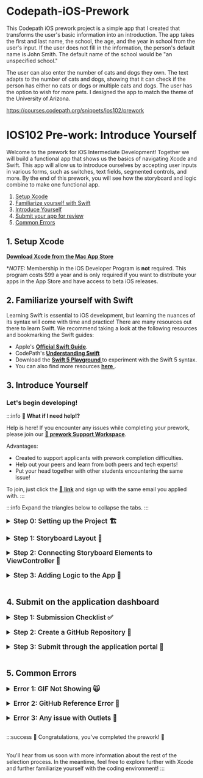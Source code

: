 # Codepath-iOS-Prework
This Codepath iOS prework project is a simple app that I created that transforms the user's basic information into an introduction. The app takes the first and last name, the school, the age, and the year in school from the user's input. If the user does not fill in the information, the person's default name is John Smith. The default name of the school would be "an unspecified school."

The user can also enter the number of cats and dogs they own. The text adapts to the number of cats and dogs, showing that it can check if the person has either no cats or dogs or multiple cats and dogs. The user has the option to wish for more pets. I designed the app to match the theme of the University of Arizona.

https://courses.codepath.org/snippets/ios102/prework


# IOS102 Pre-work: Introduce Yourself

Welcome to the prework for iOS Intermediate Development! Together we will build a functional app that shows us the basics of navigating Xcode and Swift. This app will allow us to introduce ourselves by accepting user inputs in various forms, such as switches, text fields, segmented controls, and more. By the end of this prework, you will see how the storyboard and logic combine to make one functional app.

1. [Setup Xcode](#heading-1-setup-xcode)
2. [Familiarize yourself with Swift](#heading-2-familiarize-yourself-with-swift)
3. [Introduce Yourself](#heading-3-build-first-app)
4. [Submit your app for review](#heading-4-submit-on-the-application-dashboard)
5. [Common Errors](#heading-common-errors)
   

## 1. Setup Xcode

<a href="https://itunes.apple.com/us/app/xcode/id497799835?mt=12#" alt="**Download Xcode from the Mac App Store**" title="**Download Xcode from the Mac App Store**" target="_blank">**Download Xcode from the Mac App Store**</a>

**NOTE:* Membership in the iOS Developer Program is **not** required. This program costs $99 a year and is only required if you want to distribute your apps in the App Store and have access to beta iOS releases.

## 2. Familiarize yourself with Swift 

Learning Swift is essential to iOS development, but learning the nuances of its syntax will come with time and practice! There are many resources out there to learn Swift. We recommend taking a look at the following resources and bookmarking the Swift guides:


* Apple's <a href="https://docs.swift.org/swift-book/GuidedTour/GuidedTour.html" alt="**Official Swift Guide**" title="**Official Swift Guide**" target="_blank">**Official Swift Guide**</a>.
* CodePath's <a href="https://guides.codepath.com/ios/Understanding-Swift" alt="**Understanding Swift**" title="**Understanding Swift**" target="_blank">**Understanding Swift**</a>
* Download the <a href="https://docs.swift.org/swift-book/GuidedTour/GuidedTour.playground.zip" alt=" **Swift 5 Playground** " title=" **Swift 5 Playground** " target="_blank"> **Swift 5 Playground** </a> to experiment with the Swift 5 syntax.
* You can also find more resources <a href="https://developer.apple.com/swift/resources/" alt=" **here** " title=" **here** " target="_blank"> **here** </a>.


## 3. Introduce Yourself


### Let's begin developing! 

:::info
**🙋 What if I need help!?**

Help is here!  If you encounter any issues while completing your prework, please join our [🚀 **prework Support Workspace**](https://go.codepath.org/preworkslack).<br/>

Advantages:
- Created to support applicants with prework completion difficulties.  
- Help out your peers and learn from both peers and tech experts!
- Put your head together with other students encountering the same issue!

To join, just click the [🔗 **link**](https://go.codepath.org/preworkslack) and sign up with the same email you applied with.
:::

:::info
Expand the triangles below to collapse the tabs.
:::
 

<details>
<summary style="font-size:1.25em; font-weight: 600"> Step 0: Setting up the Project 🏗 </summary>

* Make sure you have the latest version of Xcode installed
*  Open Xcode and click "Create a new Xcode project"
*  Under the **"iOS"** Tab, click on **"App"**, then click "Next"
*  Name your project
*  Set the Interface to "Storyboard" and Language to "Swift"
*  Do not Use Core Data or Include Tests for now
*  Make sure you set up your project as shown in the gif below
*  Choose a location to save the project. *We recommend saving the project on your Desktop*

<a href="/course_images/ios102/prework/creatingProject.gif" target="_blank"><img src='/course_images/ios102/prework/creatingProject.gif' title='Walkthrough of creating new project' width='1000' alt='Walkthrough of creating new project' /></a>
</details>

<br>

<details>
<summary style="font-size:1.25em; font-weight: 600"> Step 1: Storyboard Layout 📱 </summary>

We want to set up a UI that prompts users to input information about themselves. We'll need to provide the following:
- [x] First name
- [x] Last name
- [x] School name
- [x] Academic year
- [x] Number of pets
- [x] Wants more pets?
- [x] Image of the school logo
- [x] Button to generate an introduction 

On the top right, select the "+" button or `Shift` +  `Command` + `L` to open the Objects Library

Drag 6 labels, 3 text fields, a segmented control bar, a switch, a button, and an image view from the Objects Library into `Main.Storyboard`. On the left side, Xcode defaults to hiding the type of file, so this appears as just ``Main`. 

<a href="/course_images/ios102/prework/addingElements.gif" target="_blank"><img src='/course_images/ios102/prework/addingElements.gif' title='Adding the necessary elements to our view controller' width='1000' alt='Adding the necessary elements to our view controller' /></a>

After adding the essential elements, we need to appropriately name them so that users know what corresponds to each element. We can do this through the attributes inspector on the far right panel. Click on the element that needs changing, either by directly clicking it or clicking on its name on the `View Controller Scene`. See the example below.

<a href="/course_images/ios102/prework/changeAttributes.png" target="_blank"><img src='/course_images/ios102/prework/changeAttributes.png' title='Accessing the attributes inspector' width='2500' alt='Accessing the attributes inspector' /></a>

After appropriately naming all of your new items, the view controller should look like the one shown below. 

There should be:
- [x] First label
- [x] Edit text for filling out the first name
- [x] Last label
- [x] Edit text for filling out the last name
- [x] School label
- [x] Edit text for filling out the school name
- [x] A segmented control for the academic year
- [x] Number of pets label
- [x] Wants more pets? Switch
- [x] A stepper to choose how many more
- [x] Image of the school logo
- [x] Button to generate an introduction 

<a href="/course_images/ios102/prework/Storyboard.png" target="_blank"><img src='/course_images/ios102/prework/Storyboard.png' title='View controller after dragging in all of the elements form the Objects Library' width='400' alt='View controller after dragging in all of the elements form the Objects Library' /></a>

Before connecting the Storyboard elements to the view controller, let's add the school logo to our assets folder. This is as simple as choosing the image you'd like to use and dragging it into your assets folder on Xcode. Then, click on your image view's attributes inspector to assign it the picture in your asset folder. 

<a href="/course_images/ios102/prework/addingAsset.gif" target="_blank"><img src='/course_images/ios102/prework/addingAsset.gif' title='View controller after dragging in all of the elements form the Objects Library' width='15000' alt='View controller after dragging in all of the elements form the Objects Library' /></a>



</details>

<br>


<details>
<summary style="font-size:1.25em; font-weight: 600"> Step 2: Connecting Storyboard Elements to ViewController 🚠</summary>

To connect the objects to our code, you'll need to open the Assistant Editor.
*Note: There are a few ways to open it.*

**1. Press and hold the `alt/option` button on your keyboard and click the file you want to open in the Assistant Editor.**

**2. Click the "Add Editor" button on the right button, click the top folder icon and click the `ViewController.swift` file, as shown below.**

**3. Click on the "Adjust Editor" options button and click "Assistant".**



We need to connect our items to our code in the `ViewController.swift` file. To connect the UI elements to your ViewController, press and hold the <kbd> control </kbd> key (also called control-dragging) from the item in the Storyboard and move the mouse cursor to the swift file under the `viewDidLoad()` function. See the gif below on control-dragging.

First, we will connect the three `IBOutlets` that can be added anywhere on your `ViewController.swift` class as shown below.

<a href="/course_images/ios102/prework/connectingOutlets.gif" target="_blank"><img src='/course_images/ios102/prework/connectingOutlets.gif' title='Adding the three textfield outlets' width='15000' alt='Adding the three textfield outlets' /></a>



Next, we create outlets for the number of pets label, which is originally set to 0, but will change based on the stepper amount. Additionally, we'll need a label for the stepper, the switch, and our segmented control. 

<a href="/course_images/ios102/prework/connectingOtherOutlets.gif" target="_blank"><img src='/course_images/ios102/prework/connectingOtherOutlets.gif' title='Additonal outlets' width='15000' alt='Additonal outlets' /></a>

The last thing we need to do is create a couple of actions. The first one will be when the stepper is pressed (up or down), we need to update the number of additions pets by 1, and when the Introduce Self button is tapped, we want to present the app below. We do this through `IBActions`.  Note: The stepper is both an Outlet (because it provides the user info it needs), and an Action because it is responsible for triggering an update in the app. 

<a href="/course_images/ios102/prework/connectingOtherOutlets.gif" target="_blank"><img src='/course_images/ios102/prework/connectingOtherOutlets.gif' title='Creating the two actions' width='15000' alt='Creating the two actions' /></a>


###### Checking Your Outlets

Make sure that your outlets are connected to your view controller by tapping the top left button above the view controller, and showing the `Connections Inspector` on the far right panel. 

<a href="/course_images/ios102/prework/ConnectionsChecked.png" target="_blank"><img src='/course_images/ios102/prework/ConnectionsChecked.png' title='Creating the two actions' width='15000' alt='Creating the two actions' /></a>

Another way to check is through the Document Outline. 

Check to make sure each item is connected by right-clicking the view controller in the `Main.storyboard` file, as shown below.

<a href="/course_images/ios102/prework/AnotherCheck.png" target="_blank"><img src='/course_images/ios102/prework/AnotherCheck.png' title='Creating the two actions' width='15000' alt='Creating the two actions' /></a>


:::warning
**NOTE:** If you see any outlets with a warning (⚠️) sign next to it, **remove it and reconnect them correctly!**
:::

</details>

<br>

<details>
<summary style="font-size:1.25em; font-weight: 600"> Step 3: Adding Logic to the App 🧠 </summary>

Now that everything is connected, the magic begins and we can begin coding logic into our app. All of the logic will be written in the `ViewController.swift` file, as this file is linked to the view controller with all of our UI elements and connections.

We know that users will provide information on the screen, and we would like to present that back to the user using an Alert Box after the user taps the `Introduce Self` button. However, we first have to pass all of the information to the alert box. 

##### Step 1: Adjusting the Number of Pets

Let us start by allowing our stepper to update the number of pets label. When we created the action, we left the sender as `Any`, let's update that to `UIStepper` as shown below. We'll also assign the numberOfPetsLabel to be adjusted by the number of clicks on the stepper. Don't worry if the Swift syntax is not obvious yet, you will pick it up with time. Here we are just retrieving a property from the sender, which is initially a double, cast into an Int, and wrapping our Int in a string for our label.

  ```swift
     @IBAction func stepperDidChange(_ sender: UIStepper) {
        
        numberOfPetsLabel.text = "\(Int(sender.value))"
    }
  ```

 At this point, you should be able to run your app and increase the number of pets as desired! 


##### Step 2: Creating an Introduction

Now we want to generate our introduction when the information is provided to our app. This will first be shown as a print statement to ensure that the app works as intended. We'll start by updating the sender from `Any` to `UIButton`.

```swift
     @IBAction func introduceSelfDidTapped(_ sender: UIButton) {
        
        // Lets us choose the title we have selected from the segmented control
        // In our example that is whether it is first, second, third or forth
        let year = yearSegmentedControl.titleForSegment(at: yearSegmentedControl.selectedSegmentIndex)
        
        // Creating a constant of type string that holds an introduction. The introduction receives the values from the outlet connections.
        let introduction = "My name is \(firstNameTextField.text!) \(lastNameTextField.text!) and I attend \(schoolNameTextField.text!). 
        I am currently in my \(year!) year and I own \(numberOfPetsLabel.text!) dogs. 
        It is \(morePetsSwitch.isOn) that I want more pets.""
        
        print(introduction)
    }
  ```

It should be noted that the let constant `let introduction = "My name is...."` could be anything. Feel free to arrange the string in any way that lets you present an introduction about yourself. The only requirement is that you use string extrapolation `\(...)` to extract the information from the text fields, the labels, the segmented control, and the switch. Be as creative as you'd like to be! Feel free to make a unique alert box.

:::warning
A Note on Optionals! (no pun intended)
:::
You probably also noted a lot of fields are followed by an exclamation mark, such as `\(firstNameTextField.text!)`. This is called force unwrapping and should only be done when you are certain that a value exists. In our case, we know we are providing a first name, and if we dont, our textfield will provide an empty string. However, if you force unwrap a field that is nil it will crash your app. Optionals are one of the most improtant concepts in iOS development and it would be wise to start learning about their importance early on! <a href="https://guides.codepath.com/ios/Understanding-Swift#optionals" alt="iOS Guide" title="iOS Guide" target="_blank">iOS Guide</a>


##### Step 3: Creating the Alert Box

```swift
    @IBAction func introduceSelfDidTapped(_ sender: UIButton) {
        
        // Let's us chose the title we have selected from the segmented control
        let year = yearSegmentedControl.titleForSegment(at: yearSegmentedControl.selectedSegmentIndex)
        
        // Creating a variable of type string, that holds an introduction. The introduction interpolates the values from the text fields provided. 
        // Currently we can only present the information in a print statement. However, this lets us verify that our app is printing out what is intended!
        let introduction = "My name is \(firstNameTextField.text!) \(lastNameTextField.text!) and I attend \(schoolNameTextField.text!).
         I am currently in my \(year!) year and I own \(numberOfPetsLabel.text!) dogs. 
         It is \(morePetsSwitch.isOn) that I want more pets."
        
        
        // Creates the alert where we pass in our message, which our introduction.
        let alertController = UIAlertController(title: "My Introduction", message: introduction, preferredStyle: .alert)
        
        // A way to dismiss the box once it pops up
        let action = UIAlertAction(title: "Nice to meet you!", style: .default, handler: nil)
        
        // Passing this action to the alert controller so it can be dismissed
        alertController.addAction(action)
        
        present(alertController, animated: true, completion: nil)
    }
  ```

 At the conclusion of these steps, your final app should look something like this.  

<a href="/course_images/ios102/prework/finalVersion.gif" target="_blank"><img src='/course_images/ios102/prework/finalVersion.gif' title='Creating the two actions' width='400' alt='Creating the two actions' /></a>

Congrats! You have just finished building your first iOS app. This little app applies many of the common features that you will see and use in any iOS application, so you are well on your way to becoming an iOS developer!

Copy and paste the following [README](prework_grading.md) into your GitHub README and update with features you have implemeneted. 

###### Some ideas to improve the app are:

    - Improve the UI by using different fonts/colors/background
    - Research persistence to learn how to store the information so when app reboots the informatoin remains
    - Add more fields to crease a more thorough introduction


</details>

<br>

## 4. Submit on the application dashboard

<details>
<summary style="font-size:1.25em; font-weight: 600"> Step 1: Submission Checklist ✅ </summary>

The preworked is considered complete when:

- [x] User can input name, last name, school name into textfield
- [x] Screen shows picture of school logo/name
- [x] User can select the academic year from segmented control
- [x] Increase the number of pets label using stepper
- [x] App presents an alert when the "Introduce Self" button is tapped


</details>

<br>

<details>
<summary style="font-size:1.25em; font-weight: 600"> Step 2: Create a GitHub Repository 📕 </summary>

1. If you are unfamiliar with GitHub, watch this short introduction video -> <a href="https://www.youtube.com/watch?v=w3jLJU7DT5E" alt="**What is GitHub?**" title="**What is GitHub?**" target="_blank">**What is GitHub?**</a> *(3:32)*
1. Create Repository, Commit, and Push using GitHub Desktop (10min)
		<iframe width="560" height="315" src="https://www.youtube.com/embed/PvUexC0-D2s" title="YouTube video player" frameborder="0" allow="accelerometer; autoplay; clipboard-write; encrypted-media; gyroscope; picture-in-picture" allowfullscreen></iframe>
	- ⚠️ **IMPORTANT:** You will now have to **re-open** your XCode project in the new repository folder location your moved it to to continue working on it!
	- **Want to learn more about GitHub?** Understanding GitHub is **a must** for tech professionals. Although we will be learning it more in class, we highly recommend to start getting familiarized with it :)

1. If you are comfortable working with the command line, follow the steps on **Linking to a Remote Repository** to push your project to GitHub.<a href="https://guides.codepath.com/ios/Using-Git-with-Terminal" alt="**Git + Terminal**" title="**Git + Terminal**" target="_blank">**Git + Terminal**</a> 

</details>

<br>


<details>
<summary style="font-size:1.25em; font-weight: 600"> Step 3: Submit through the application portal 🙌 </summary>

1. Head to the <a href="https://apply.codepath.org/dashboard" alt="**application dashboard**" title="**application dashboard**" target="_blank">**application dashboard**</a> and click the **SUBMIT** button in the *Pre-work Status* section. 
<img src="https://i.imgur.com/WzXvbgU.png" height=400 /><br>  

**NOTE:** If you can't find this section, try to log out of your GitHub, refresh the page, and then log back in.

1. Complete the submission form

- **Field 1:** Enter your app's GitHub repo URL
- **Field 2:** Enter the URL of your App walkthrough gif
  - Example: `https://i.imgur.com/my_walkthrough.gif`
  	^ Make sure your GIF link ends with `.gif`, otherwise it won't work!
		^ You can test it in an *incognito/private mode* in your browser as well
- **Field 3:** Enter about how many hours you spent on the pre-work. (There is no right or wrong answer here)
- **Field 4:** Enter any additional info (optional).

1. Click the **Submit** button to submit your pre-work 👍

:::success
**🎉 Congratulations, you finished your first app! 🎉**
:::

When you've completed this, you'll hear from us soon with more information about the rest of the selection process. In the meantime, you can focus on **improving the functionality and user interface** of your app as outlined under **Bonuses!** section. While these remaining steps are optional, completing them will help you familiarize yourself with the coding environment, increasing your chances of thriving in the course. *However, the completion of these additional steps does not guarantee admission.*

</details>

<br>

## 5. Common Errors

<details>
<summary style="font-size:1.25em; font-weight: 600"> Error 1: GIF Not Showing 🙀</summary>

For the GIF to show, make sure that your link **contains** the file extension at the end (.gif)

Here is an example URL of how it should look:
`https://i.imgur.com/JL1snRo.gif`

^^ *Notice* the ***.gif*** extension at the end

On your readme md file, the markdown should look like this:
`![](https://i.imgur.com/JL1snRo.gif)`

We recommend using these tools to help you record GIFs on your computer:

:::warning

**GIF Recording Tools**

- <a href="https://getkap.co/" alt="**Kap**" title="**Kap**" target="_blank">**Kap**</a>
- <a href="https://gfycat.com/gifbrewery" alt="**GifBrewy**" title="**GifBrewy**" target="_blank">**GifBrewy**</a>

:::

</details>

<br>


<details>
<summary style="font-size:1.25em; font-weight: 600"> Error 2: GitHub Reference Error 🐙 </summary>

**ERROR: GitHub reference 'refs/heads/master' not found (-9)**

This problem has many solutions to it. Here a few links to help you fix it:

SOLUTIONS 

1. https://stackoverflow.com/questions/30809205/couldnt-set-refs-heads-master-when-commit
2. https://stackoverflow.com/questions/33262304/cannot-resolve-git-xcode-7-repository-issue-commit-fails-error-building-trees
3. https://github.com/desktop/desktop/issues/3838#issuecomment-359297523

If those solutions don't work, you can create another GitHub repo and simply copy/paste your project in that repo folder.

</details>

<br>



<details>
<summary style="font-size:1.25em; font-weight: 600"> Error 3: Any issue with Outlets 🔌</summary>

If you removed/renamed and added new outlets, it is possible you're having errors. When removing old outlets you need to remove them entirely. Go to the outlets menu on the storyboard and verify that your outlets are connected correctly.

This can be caused when you create and delete a current outlet and create a new one. 

The image below shows how an outlet is made correctly:

![](https://raw.githubusercontent.com/jonkykong/SideMenu/master/etc/Screenshot3.png)

The second image shows an outlet that was broken (first row with warning sign):

<a href="/course_images/ios102/prework/outleterror.png" target="_blank"><img src='/course_images/ios102/prework/outleterror.png' title='Oulets with a warning sign.' width='300' alt='Oulets with a warning sign.' /></a>

</details>

<br>


:::success
🎉 Congratulations, you've completed the prework! 🎉 <br/><br/>

You'll hear from us soon with more information about the rest of the selection process. In the meantime, feel free to explore further with Xcode and further familiarize yourself with the coding environment!
:::
